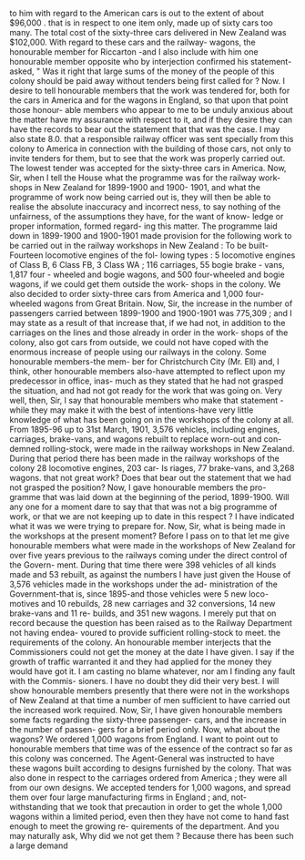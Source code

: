 to him with regard to the American cars is out to the extent of about $96,000 . that is in respect to one item only, made up of sixty cars too many. The total cost of the sixty-three cars delivered in New Zealand was $102,000. With regard to these cars and the railway- wagons, the honourable member for Riccarton -and I also include with him one honourable member opposite who by interjection confirmed his statement-asked, " Was it right that large sums of the money of the people of this colony should be paid away without tenders being first called for ? Now. I desire to tell honourable members that the work was tendered for, both for the cars in America and for the wagons in England, so that upon that point those honour- able members who appear to me to be unduly anxious about the matter have my assurance with respect to it, and if they desire they can have the records to bear out the statement that that was the case. I may also state 8.0. that a responsible railway officer was sent specially from this colony to America in connection with the building of those cars, not only to invite tenders for them, but to see that the work was properly carried out. The lowest tender was accepted for the sixty-three cars in America. Now, Sir, when I tell the House what the programme was for the railway work- shops in New Zealand for 1899-1900 and 1900- 1901, and what the programme of work now being carried out is, they will then be able to realise the absolute inaccuracy and incorrect ness, to say nothing of the unfairness, of the assumptions they have, for the want of know- ledge or proper information, formed regard- ing this matter. The programme laid down in 1899-1900 and 1900-1901 made provision for the following work to be carried out in the railway workshops in New Zealand : To be built-Fourteen locomotive engines of the fol- lowing types : 5 locomotive engines of Class B, 6 Class FB, 3 Class WA ; 116 carriages, 55 bogie brake - vans, 1,817 four - wheeled and bogie wagons, and 500 four-wheeled and bogie wagons, if we could get them outside the work- shops in the colony. We also decided to order sixty-three cars from America and 1,000 four- wheeled wagons from Great Britain. Now, Sir, the increase in the number of passengers carried between 1899-1900 and 1900-1901 was 775,309 ; and I may state as a result of that increase that, if we had not, in addition to the carriages on the lines and those already in order in the work- shops of the colony, also got cars from outside, we could not have coped with the enormous increase of people using our railways in the colony. Some honourable members-the mem- ber for Christchurch City (Mr. Ell) and, I think, other honourable members also-have attempted to reflect upon my predecessor in office, inas- much as they stated that he had not grasped the situation, and had not got ready for the work that was going on. Very well, then, Sir, I say that honourable members who make that statement - while they may make it with the best of intentions-have very little knowledge of what has been going on in the workshops of the colony at all. From 1895-96 up to 31st March, 1901, 3,576 vehicles, including engines, carriages, brake-vans, and wagons rebuilt to replace worn-out and con- demned rolling-stock, were made in the railway workshops in New Zealand. During that period there has been made in the railway workshops of the colony 28 locomotive engines, 203 car- Is riages, 77 brake-vans, and 3,268 wagons. that not great work? Does that bear out the statement that we had not grasped the position? Now, I gave honourable members the pro- gramme that was laid down at the beginning of the period, 1899-1900. Will any one for a moment dare to say that that was not a big programme of work, or that we are not keeping up to date in this respect ? I have indicated what it was we were trying to prepare for. Now, Sir, what is being made in the workshops at the present moment? Before I pass on to that let me give honourable members what were made in the workshops of New Zealand for over five years previous to the railways coming under the direct control of the Govern- ment. During that time there were 398 vehicles of all kinds made and 53 rebuilt, as against the numbers I have just given the House of 3,576 vehicles made in the workshops under the ad- ministration of the Government-that is, since 1895-and those vehicles were 5 new loco- motives and 10 rebuilds, 28 new carriages and 32 conversions, 14 new brake-vans and 11 re- builds, and 351 new wagons. I merely put that on record because the question has been raised as to the Railway Department not having endea- voured to provide sufficient rolling-stock to meet. the requirements of the colony. An honourable member interjects that the Commissioners could not get the money at the date I have given. I say if the growth of traffic warranted it and they had applied for the money they would have got it. I am casting no blame whatever, nor am I finding any fault with the Commis- sioners. I have no doubt they did their very best. I will show honourable members presently that there were not in the workshops of New Zealand at that time a number of men sufficient to have carried out the increased work required. Now, Sir, I have given honourable members some facts regarding the sixty-three passenger- cars, and the increase in the number of passen- gers for a brief period only. Now, what about the wagons? We ordered 1,000 wagons from England. I want to point out to honourable members that time was of the essence of the contract so far as this colony was concerned. The Agent-General was instructed to have these wagons built according to designs furnished by the colony. That was also done in respect to the carriages ordered from America ; they were all from our own designs. We accepted tenders for 1,000 wagons, and spread them over four large manufacturing firms in England ; and, not- withstanding that we took that precaution in order to get the whole 1,000 wagons within a limited period, even then they have not come to hand fast enough to meet the growing re- quirements of the department. And you may naturally ask, Why did we not get them ? Because there has been such a large demand 